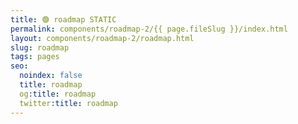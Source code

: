 ```yaml
---
title: 🟢 roadmap STATIC
permalink: components/roadmap-2/{{ page.fileSlug }}/index.html
layout: components/roadmap-2/roadmap.html
slug: roadmap
tags: pages
seo:
  noindex: false
  title: roadmap
  og:title: roadmap
  twitter:title: roadmap
---
```



